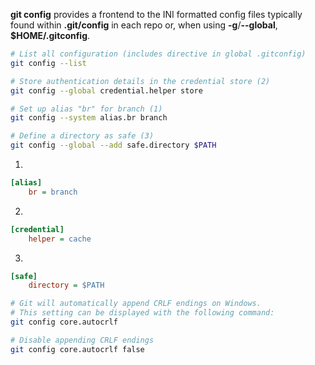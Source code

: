 **git config** provides a frontend to the INI formatted config files typically found within **.git/config** in each repo or, when using **-g**/**--global**, **$HOME/.gitconfig**.

```sh
# List all configuration (includes directive in global .gitconfig)
git config --list

# Store authentication details in the credential store (2)
git config --global credential.helper store

# Set up alias "br" for branch (1)
git config --system alias.br branch

# Define a directory as safe (3)
git config --global --add safe.directory $PATH
```


1. 
```ini title="/etc/gitconfig"
[alias]
    br = branch
```
2. 
```ini title=".gitconfig"
[credential]
    helper = cache
```
3. 
```ini title=".gitconfig"
[safe]
    directory = $PATH
```

```sh
# Git will automatically append CRLF endings on Windows. 
# This setting can be displayed with the following command:
git config core.autocrlf

# Disable appending CRLF endings
git config core.autocrlf false
```
